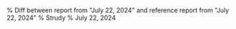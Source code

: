 % Diff between report from "July 22, 2024" and reference report from "July 22, 2024"
% Strudy
% July 22, 2024


